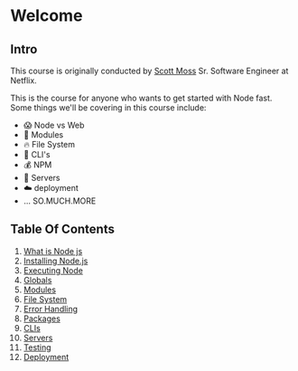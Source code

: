 # Welcome

## Intro

This course is originally conducted by [Scott Moss](https://github.com/Hendrixer) Sr. Software Engineer at Netflix.

This is the course for anyone who wants to get started with Node fast. Some things we'll be covering in this course include:

- 😱 Node vs Web
- 👀 Modules
- 🔥 File System
- 🎉 CLI's
- 💰 NPM
- 💸 Servers
- ☁️ deployment
- ... SO.MUCH.MORE

## Table Of Contents

1. [What is Node js](./01.what-is-nodejs.md)
2. [Installing Node.js](./02.installing-nodejs.md)
3. [Executing Node](./03.executing-node.md)
4. [Globals](04.globals.md)
5. [Modules](./05.modules.md)
6. [File System](./06.file-system.md)
7. [Error Handling](./07.error-handling.md)
8. [Packages](./08.packages.md)
9. [CLIs](./09.clis.md)
10. [Servers](10.servers.md)
11. [Testing](./11.testing.md)
12. [Deployment](12.deployment.md)
